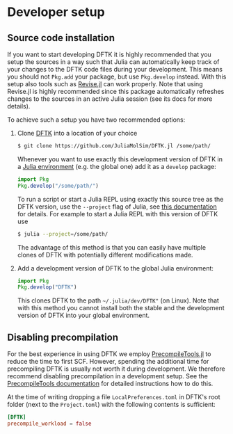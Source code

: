 # Developer setup

## Source code installation
If you want to start developing DFTK it is highly recommended
that you setup the sources in a way such that Julia can automatically keep
track of your changes to the DFTK code files during your development.
This means you should not `Pkg.add` your package, but use `Pkg.develop` instead.
With this setup also tools such as [Revise.jl](https://github.com/timholy/Revise.jl)
can work properly. Note that using Revise.jl is highly recommended
since this package automatically refreshes changes to the sources
in an active Julia session (see its docs for more details).

To achieve such a setup you have two recommended options:

1. Clone [DFTK](https://dftk.org) into a location of your choice
   ```bash
   $ git clone https://github.com/JuliaMolSim/DFTK.jl /some/path/
   ```
   Whenever you want to use exactly this development version of DFTK
   in a [Julia environment](https://julialang.github.io/Pkg.jl/v1/environments/)
   (e.g. the global one) add it as a `develop` package:
   ```julia
   import Pkg
   Pkg.develop("/some/path/")
   ```
   To run a script or start a Julia REPL using exactly this source tree
   as the DFTK version, use the `--project` flag of Julia,
   see [this documentation](https://julialang.github.io/Pkg.jl/v1/environments/)
   for details. For example to start a Julia REPL with this version of DFTK use
   ```bash
   $ julia --project=/some/path/
   ```
   The advantage of this method is that you can easily have multiple
   clones of DFTK with potentially different modifications made.

2. Add a development version of DFTK to the global Julia environment:
   ```julia
   import Pkg
   Pkg.develop("DFTK")
   ```
   This clones DFTK to the path `~/.julia/dev/DFTK"` (on Linux).
   Note that with this method you cannot install both the stable
   and the development version of DFTK into your global environment.

## Disabling precompilation

For the best experience in using DFTK we employ
[PrecompileTools.jl](https://github.com/JuliaLang/PrecompileTools.jl) to
reduce the time to first SCF. However,
spending the additional time for precompiling DFTK is usually not worth it during development.
We therefore recommend disabling precompilation in a development setup.
See the [PrecompileTools documentation](https://julialang.github.io/PrecompileTools.jl/stable/)
for detailed instructions how to do this.

At the time of writing dropping a file `LocalPreferences.toml` in DFTK's root folder
(next to the `Project.toml`) with the following contents is sufficient:
```toml
[DFTK]
precompile_workload = false
```
